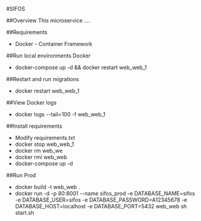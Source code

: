 #SIFOS

##Overview
This microservice ....

##Requirements
- Docker - Container Framework

##Run local environments Docker
- docker-compose up -d && docker restart web_web_1

##Restart and run migrations
- docker restart web_web_1

##View Docker logs
- docker logs --tail=100 -f web_web_1

##Install requirements
- Modify requirements.txt
- docker stop web_web_1
- docker rm web_we
- docker rmi web_web
- docker-compose up -d

##Run Prod
- docker build -t web_web .
- docker run -d -p 80:8001 --name sifos_prod -e DATABASE_NAME=sifos -e DATABASE_USER=sifos -e DATABASE_PASSWORD=A12345678 -e DATABASE_HOST=localhost -e DATABASE_PORT=5432 web_web sh start.sh
